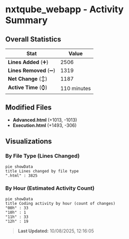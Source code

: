 # nxtqube_webapp - Activity Summary 

## Overall Statistics

| Stat                   | Value                                                             |
| ---------------------- | ----------------------------------------------------------------- |
| **Lines Added** (➕)   | 2506                                          |
| **Lines Removed** (➖) | 1319                                        |
| **Net Change** (↕)    | 1187                |
| **Active Time** (⌚)   | 110 minutes |


## Modified Files
- **Advanced.html** (+1013, -1013)
- **Execution.html** (+1493, -306)

## Visualizations

### By File Type (Lines Changed)

```mermaid
pie showData
title Lines changed by file type
".html" : 3825
```

### By Hour (Estimated Activity Count)

```mermaid
pie showData
title Coding activity by hour (count of changes)
"00h" : 33
"10h" : 1
"11h" : 33
"12h" : 19
```


> **Last Updated:** 10/08/2025, 12:16:05